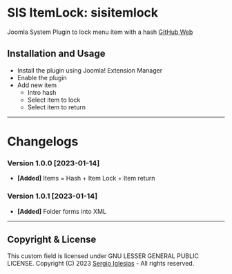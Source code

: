 # SIS ItemLock: sisitemlock
Joomla System Plugin to lock menu ítem with a hash
[GitHub Web](https://sergiois.github.io/sis-itemlock.html "SIS ItemLock")

## Installation and Usage
* Install the plugin using Joomla! Extension Manager
* Enable the plugin
* Add new item
    * Intro hash
    * Select item to lock
    * Select item to return

* * *

# Changelogs

### Version 1.0.0 [2023-01-14]
* **[Added]** Items = Hash + Item Lock + Item return

### Version 1.0.1 [2023-01-14]
* **[Added]** Folder forms into XML

* * *

## Copyright & License
This custom field is licensed under GNU LESSER GENERAL PUBLIC LICENSE.
Copyright (C) 2023 [Sergio Iglesias](https://sergioiglesias.net) - All rights reserved.